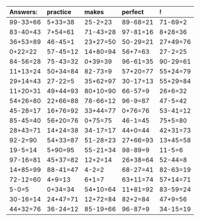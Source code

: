 | Answers: | practice | makes | perfect | ! |
| :--- | :--- | :--- | :--- | :--- |
| 99-33=66 | 5+33=38 | 25-2=23 | 89-68=21 | 71-69=2 | 
| 83-40=43 | 7+54=61 | 71-43=28 | 97-81=16 | 8+28=36 | 
| 36+53=89 | 46-45=1 | 23+27=50 | 50-29=21 | 27+49=76 | 
| 0+22=22 | 57-45=12 | 14+80=94 | 56+7=63 | 27-2=25 | 
| 84-56=28 | 75-43=32 | 0+39=39 | 96-61=35 | 90-29=61 | 
| 11+13=24 | 50+34=84 | 82-73=9 | 57+20=77 | 55+24=79 | 
| 29+14=43 | 27-22=5 | 35+62=97 | 30-17=13 | 55+29=84 | 
| 11+20=31 | 49+44=93 | 80+10=90 | 66-57=9 | 26+6=32 | 
| 54+26=80 | 22+66=88 | 78-66=12 | 96-9=87 | 47-5=42 | 
| 45-28=17 | 16+76=92 | 33+44=77 | 0+76=76 | 53-41=12 | 
| 85-45=40 | 56+20=76 | 0+75=75 | 46-1=45 | 75+5=80 | 
| 28+43=71 | 14+24=38 | 34-17=17 | 44+0=44 | 42+31=73 | 
| 92-2=90 | 54+33=87 | 51-28=23 | 27+66=93 | 13+45=58 | 
| 19-5=14 | 5+90=95 | 55-21=34 | 98-89=9 | 11-5=6 | 
| 97-16=81 | 45+37=82 | 12+2=14 | 26+38=64 | 52-44=8 | 
| 14+85=99 | 88-41=47 | 4-2=2 | 68-27=41 | 82-63=19 | 
| 72-12=60 | 4+9=13 | 6+1=7 | 63+11=74 | 57+14=71 | 
| 5-0=5 | 0+34=34 | 54+10=64 | 11+81=92 | 83-59=24 | 
| 30-16=14 | 24+47=71 | 12+72=84 | 82+2=84 | 47+9=56 | 
| 44+32=76 | 36-24=12 | 85-19=66 | 96-87=9 | 34-15=19 | 
